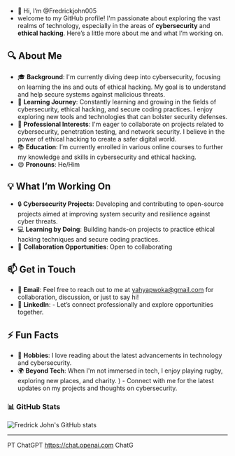 - 👋 Hi, I’m @Fredrickjohn005
- welcome to my GitHub profile! I'm passionate about exploring the vast realms of technology, especially in the areas of **cybersecurity** and **ethical hacking**. Here’s a little more about me and what I’m working on.

## 🔍 About Me
- 🎓 **Background**: I'm currently diving deep into cybersecurity, focusing on learning the ins and outs of ethical hacking. My goal is to understand and help secure systems against malicious threats.
- 🌱 **Learning Journey**: Constantly learning and growing in the fields of cybersecurity, ethical hacking, and secure coding practices. I enjoy exploring new tools and technologies that can bolster security defenses.
- 💼 **Professional Interests**: I'm eager to collaborate on projects related to cybersecurity, penetration testing, and network security. I believe in the power of ethical hacking to create a safer digital world.
- 📚 **Education**: I’m currently enrolled in various online courses to further my knowledge and skills in cybersecurity and ethical hacking.
- 😄 **Pronouns**: He/Him

## 💡 What I’m Working On
- 🔒 **Cybersecurity Projects**: Developing and contributing to open-source projects aimed at improving system security and resilience against cyber threats.
- 💻 **Learning by Doing**: Building hands-on projects to practice ethical hacking techniques and secure coding practices.
- 🤝 **Collaboration Opportunities**: Open to collaborating
## 📫 Get in Touch
- 📧 **Email**: Feel free to reach out to me at [yahyapwoka@gmail.com](mailto:yahyapwoka@gmail.com) for collaboration, discussion, or just to say hi!
- 💼 **LinkedIn**: - Let’s connect professionally and explore opportunities together.

## ⚡ Fun Facts
- 📖 **Hobbies**: I love reading about the latest advancements in technology and cybersecurity.
- 🌍 **Beyond Tech**: When I'm not immersed in tech, I enjoy playing rugby, exploring new places, and charity.
) - Connect with me for the latest updates on my projects and thoughts on cybersecurity.

### 📊 GitHub Stats
![Fredrick John's GitHub stats](https://github-readme-stats.vercel.app/api?username=Fredrickjohn005&show_icons=true&theme=radical)

---

PT
ChatGPT
https://chat.openai.com
ChatG
<!---
Fredrickjohn005/Fredrickjohn005 is a ✨ special ✨ repository because its `README.md` (this file) appears on your GitHub profile.
You can click the Preview link to take a look at your changes.
--->
